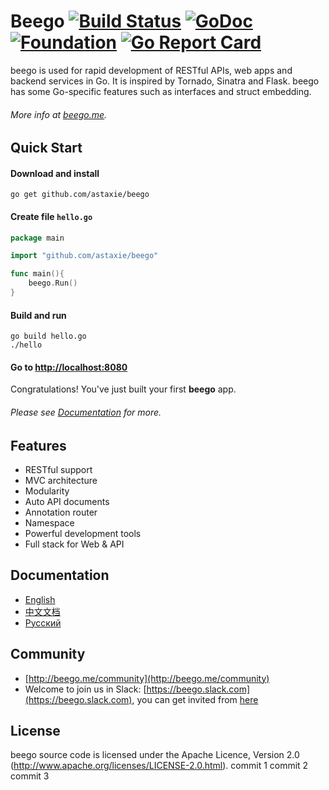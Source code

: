 # Beego [![Build Status](https://travis-ci.org/astaxie/beego.svg?branch=master)](https://travis-ci.org/astaxie/beego) [![GoDoc](http://godoc.org/github.com/astaxie/beego?status.svg)](http://godoc.org/github.com/astaxie/beego) [![Foundation](https://img.shields.io/badge/Golang-Foundation-green.svg)](http://golangfoundation.org) [![Go Report Card](https://goreportcard.com/badge/github.com/astaxie/beego)](https://goreportcard.com/report/github.com/astaxie/beego)


beego is used for rapid development of RESTful APIs, web apps and backend services in Go.
It is inspired by Tornado, Sinatra and Flask. beego has some Go-specific features such as interfaces and struct embedding.

###### More info at [beego.me](http://beego.me).

## Quick Start

#### Download and install

    go get github.com/astaxie/beego

#### Create file `hello.go`
```go
package main

import "github.com/astaxie/beego"

func main(){
    beego.Run()
}
```
#### Build and run

    go build hello.go
    ./hello

#### Go to [http://localhost:8080](http://localhost:8080)

Congratulations! You've just built your first **beego** app.

###### Please see [Documentation](http://beego.me/docs) for more.

## Features

* RESTful support
* MVC architecture
* Modularity
* Auto API documents
* Annotation router
* Namespace
* Powerful development tools
* Full stack for Web & API

## Documentation

* [English](http://beego.me/docs/intro/)
* [中文文档](http://beego.me/docs/intro/)
* [Русский](http://beego.me/docs/intro/)

## Community

* [http://beego.me/community](http://beego.me/community)
* Welcome to join us in Slack: [https://beego.slack.com](https://beego.slack.com), you can get invited from [here](https://github.com/beego/beedoc/issues/232)

## License

beego source code is licensed under the Apache Licence, Version 2.0
(http://www.apache.org/licenses/LICENSE-2.0.html).
commit 1
commit 2
commit 3
